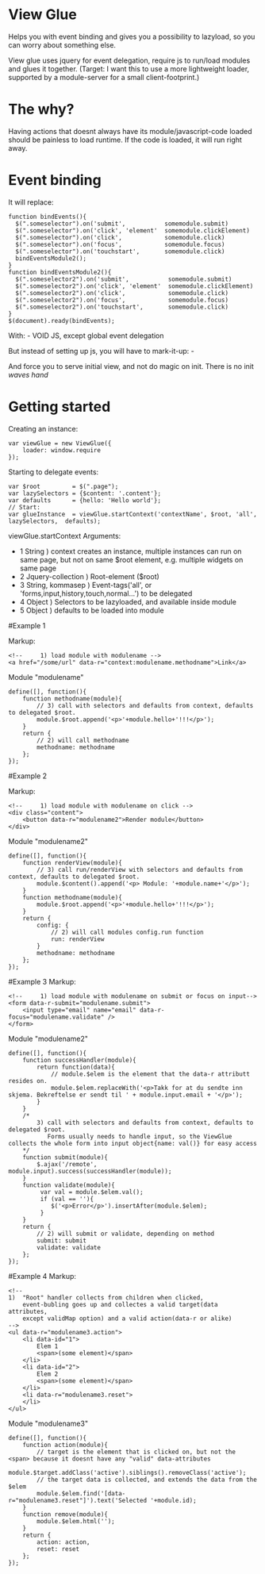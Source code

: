 # View Glue

Helps you with event binding and gives you a possibility to lazyload, so you can worry about something else.

View glue uses jquery for event delegation, require js to run/load modules and glues it together.
(Target: I want this to use a more lightweight loader, supported by a module-server for a small client-footprint.)

# The why?

Having actions that doesnt always have its module/javascript-code loaded should be painless to load runtime.
If the code is loaded, it will run right away.

# Event binding

It will replace:
    
    function bindEvents(){
      $(".someselector").on('submit',           somemodule.submit)
      $(".someselector").on('click', 'element'  somemodule.clickElement)
      $(".someselector").on('click',            somemodule.click)
      $(".someselector").on('focus',            somemodule.focus)
      $(".someselector").on('touchstart',       somemodule.click)
      bindEventsModule2();
    }
    function bindEventsModule2(){
      $(".someselector2").on('submit',           somemodule.submit)
      $(".someselector2").on('click', 'element'  somemodule.clickElement)
      $(".someselector2").on('click',            somemodule.click)
      $(".someselector2").on('focus',            somemodule.focus)
      $(".someselector2").on('touchstart',       somemodule.click)
    }
    $(document).ready(bindEvents);

With:
    - VOID JS, except global event delegation

But instead of setting up js, you will have to mark-it-up:
    - <a href="/some/real/url" data-r="somemodule.show"></a>


And force you to serve initial view, and not do magic on init. There is no init *waves hand*



# Getting started

Creating an instance:

    var viewGlue = new ViewGlue({
        loader: window.require
    });

Starting to delegate events:

    var $root         = $(".page");
    var lazySelectors = {$content: '.content'};
    var defaults      = {hello: 'Hello world'};
    // Start:
    var glueInstance  = viewGlue.startContext('contextName', $root, 'all', lazySelectors,  defaults);

viewGlue.startContext Arguments:

* 1 String ) context creates an instance, multiple instances can run on same page, but not on same $root element, e.g. multiple widgets on same page
* 2 Jquery-collection ) Root-element ($root)
* 3 String, kommasep ) Event-tags('all', or 'forms,input,history,touch,normal...') to be delegated
* 4 Object ) Selectors to be lazyloaded, and available inside module
* 5 Object ) defaults to be loaded into module


#Example 1

Markup:

    <!--     1) load module with modulename -->
    <a href="/some/url" data-r="context:modulename.methodname">Link</a>

Module "modulename"

    define([], function(){
        function methodname(module){
            // 3) call with selectors and defaults from context, defaults to delegated $root.
            module.$root.append('<p>'+module.hello+'!!!</p>');
        }
        return {
            // 2) will call methodname
            methodname: methodname
        };
    });



#Example 2

Markup:

    <!--     1) load module with modulename on click -->
    <div class="content">
        <button data-r="modulename2">Render module</button>
    </div>

Module "modulename2"

    define([], function(){
        function renderView(module){
            // 3) call run/renderView with selectors and defaults from context, defaults to delegated $root.
            module.$content().append('<p> Module: '+module.name+'</p>');
        }
        function methodname(module){
            module.$root.append('<p>'+module.hello+'!!!</p>');
        }
        return {
            config: {
                // 2) will call modules config.run function
                run: renderView
            }
            methodname: methodname
        };
    });




#Example 3
Markup:

    <!--     1) load module with modulename on submit or focus on input-->
    <form data-r-submit="modulename.submit">
        <input type="email" name="email" data-r-focus="modulename.validate" />
    </form>


Module "modulename2"

    define([], function(){
        function successHandler(module){
            return function(data){
                // module.$elem is the element that the data-r attributt resides on.
                module.$elem.replaceWith('<p>Takk for at du sendte inn skjema. Bekreftelse er sendt til ' + module.input.email + '</p>');
            }
        }
        /*
            3) call with selectors and defaults from context, defaults to delegated $root.
               Forms usually needs to handle input, so the ViewGlue collects the whole form into input object{name: val()} for easy access
        */
        function submit(module){
            $.ajax('/remote', module.input).success(successHandler(module));
        }
        function validate(module){
             var val = module.$elem.val();
             if (val == ''){
                $('<p>Error</p>').insertAfter(module.$elem);
             }
        }
        return {
            // 2) will submit or validate, depending on method
            submit: submit
            validate: validate
        };
    });

#Example 4
Markup:

    <!--
    1)  "Root" handler collects from children when clicked,
        event-bubling goes up and collectes a valid target(data attributes,
        except validMap option) and a valid action(data-r or alike)
    -->
    <ul data-r="modulename3.action">
        <li data-id="1">
            Elem 1
            <span>(some element)</span>
        </li>
        <li data-id="2">
            Elem 2
            <span>(some element)</span>
        </li>
        <li data-r="modulename3.reset">
        </li>
    </ul>



Module "modulename3"

    define([], function(){
        function action(module){
            // target is the element that is clicked on, but not the <span> because it doesnt have any "valid" data-attributes
            module.$target.addClass('active').siblings().removeClass('active');
            // the target data is collected, and extends the data from the $elem
            module.$elem.find('[data-r="modulename3.reset"]').text('Selected '+module.id);
        }
        function remove(module){
            module.$elem.html('');
        }
        return {
            action: action,
            reset: reset
        };
    });


    


